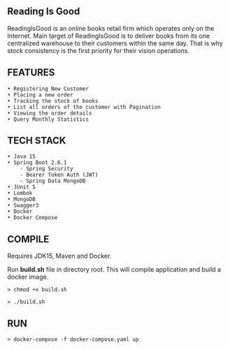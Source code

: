 ## Reading Is Good
ReadingIsGood is an online books retail firm which operates only on the Internet. Main target of ReadingIsGood is to
deliver books from its one centralized warehouse to their customers within the same day. That is why stock consistency
is the first priority for their vision operations.

## FEATURES
    • Registering New Customer
    • Placing a new order
    • Tracking the stock of books
    • List all orders of the customer with Pagination
    • Viewing the order details
    • Query Monthly Statistics

## TECH STACK
    • Java 15
    • Spring Boot 2.6.1
        - Spring Security
        - Bearer Token Auth (JWT)
        - Spring Data MongoDB
    • JUnit 5
    • Lombok
    • MongoDB
    • Swagger3
    • Docker
    • Docker Compose

## COMPILE
Requires JDK15, Maven and Docker.

Run **build.sh** file in directory root. This will compile application and build a docker image.
   
    > chmod +x build.sh 
    
    > ./build.sh

## RUN

    > docker-compose -f docker-compose.yaml up

